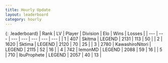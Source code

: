 ```yaml
---
title: Hourly Update
layout: leaderboard
category: hourly
---
```


{: .leaderboard}
| Rank | LV | Player | Division | Elo | Wins | Losses |
| --- | --- | --- | --- | --- | --- | --- |
| <span data-change="0">1</span> | 407 | <span title="ID: 402846">Skitma</span> | LEGEND | <span data-change="-13">2131</span> | <span data-change="0">113</span> | <span data-change="1">50</span> |
| <span data-change="0">2</span> | 1620 | <span title="ID: 353063">Sktima</span> | LEGEND | <span data-change="0">2120</span> | <span data-change="0">70</span> | <span data-change="0">25</span> |
| <span data-change="0">3</span> | 2780 | <span title="ID: 164871">KawashiroNitori</span> | LEGEND | <span data-change="0">2115</span> | <span data-change="0">52</span> | <span data-change="0">16</span> |
| <span data-change="0">4</span> | 742 | <span title="ID: 76009">lemonMD</span> | LEGEND | <span data-change="0">2088</span> | <span data-change="0">59</span> | <span data-change="0">16</span> |
| <span data-change="1">5</span> | 710 | <span title="ID: 362352">IbuProphete</span> | LEGEND | <span data-change="17">2057</span> | <span data-change="2">40</span> | <span data-change="0">13</span> |
